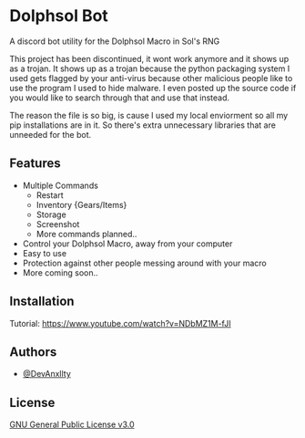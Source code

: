 
# Dolphsol Bot

A discord bot utility for the Dolphsol Macro in Sol's RNG

This project has been discontinued, it wont work anymore and it shows up as a trojan. It shows up as a trojan because the python packaging system I used gets flagged by your anti-virus because other malicious people like to use the program I used to hide malware. I even posted up the source code if you would like to search through that and use that instead.

The reason the file is so big, is cause I used my local enviorment so all my pip installations are in it. So there's extra unnecessary libraries that are unneeded for the bot.
## Features

- Multiple Commands
  - Restart
  - Inventory {Gears/Items}
  - Storage
  - Screenshot
  - More commands planned..
- Control your Dolphsol Macro, away from your computer
- Easy to use
- Protection against other people messing around with your macro
- More coming soon..
## Installation

Tutorial: https://www.youtube.com/watch?v=NDbMZ1M-fJI
## Authors

- [@DevAnxllty](https://github.com/DevAnxllty)


## License

[GNU General Public License v3.0](https://choosealicense.com/licenses/gpl-3.0/)

